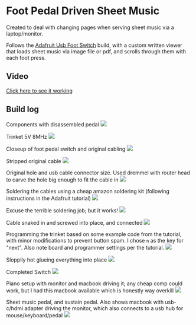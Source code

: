 # Foot Pedal Driven Sheet Music

Created to deal with changing pages when serving sheet music via a laptop/monitor.

Follows the [Adafruit Usb Foot Switch](https://learn.adafruit.com/usb-foot-switch/overview) build, with a custom written viewer that loads sheet music via image file or pdf, and scrolls through them with each foot press.

## Video
[Click here to see it working](https://streamable.com/wvg2b)

## Build log

Components with disassembled pedal
![](./images/IMG_20190209_164436.jpg)

Trinket 5V 8MHz
![](./images/IMG_20190209_164449.jpg)

Closeup of foot pedal switch and original cabling
![](./images/IMG_20190209_164455.jpg)

Stripped original cable
![](./images/IMG_20190209_164950.jpg)

Original hole and usb cable connector size. Used dremmel with router head to carve the hole big enough to fit the cable in
![](./images/IMG_20190209_165616.jpg)

Soldering the cables using a cheap amazon soldering kit (following instructions in the Adafruit tutorial)
![](./images/IMG_20190209_171650.jpg)

Excuse the terrible soldering job; but it works!
![](./images/IMG_20190209_173211.jpg)

Cable snaked in and screwed into place, and connected
![](./images/IMG_20190209_181230.jpg)

Programming the trinket based on some example code from the tutorial, with minor modifications to prevent button spam. I chose `n` as the key for "next". Also note board and programmer settings per the tutorial.
![](./images/programming-trinket.png)

Sloppily hot glueing everything into place
![](./images/IMG_20190209_183126.jpg)

Completed Switch
![](./images/IMG_20190209_183640.jpg)

Piano setup with monitor and macbook driving it; any cheap comp could work, but I had this macbook available which is honestly way overkill
![](./images/IMG_20190210_013937.jpg)

Sheet music pedal, and sustain pedal. Also shows macbook with usb-c/hdmi adapter driving the monitor, which also connects to a usb hub for mouse/keyboard/pedal
![](./images/IMG_20190210_013953.jpg)